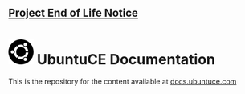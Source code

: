 ## [Project End of Life Notice](https://ubuntuce.com)

<h1><img src="https://raw.githubusercontent.com/jeremehancock/docs.ubuntuce.com-content/main/pages/assets/images/ubuntu-logo.png" height="50" alt="UbuntuCE"/> UbuntuCE Documentation</h1>

This is the repository for the content available at [docs.ubuntuce.com](https://docs.ubuntuce.com)
